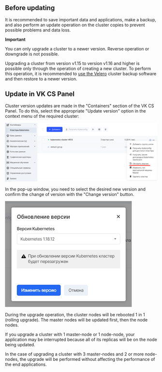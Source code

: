 ## Before updating

It is recommended to save important data and applications, make a backup, and also perform an update operation on the cluster copies to prevent possible problems and data loss.

**Important**

You can only upgrade a cluster to a newer version. Reverse operation or downgrade is not possible.

Upgrading a cluster from version v1.15 to version v1.16 and higher is possible only through the operation of creating a new cluster. To perform this operation, it is recommended to [use the Velero](https://mcs.mail.ru/help/k8s-backups/k8s-import) cluster backup software and then restore to a newer version.

## Update in VK CS Panel

Cluster version updates are made in the "Containers" section of the VK CS Panel. To do this, select the appropriate "Update version" option in the context menu of the required cluster:

![](./assets/1597002577887-1597002577887.png)

In the pop-up window, you need to select the desired new version and confirm the change of version with the "Change version" button.

![](./assets/helpjuice_production-2fuploads-2fupload-2fimage-2f7055-2fdirect-2f1610642706482-1610642706482.png)

During the upgrade operation, the cluster nodes will be rebooted 1 in 1 (rolling upgrade). The master nodes will be updated first, then the node nodes.

If you upgrade a cluster with 1 master-node or 1 node-node, your application may be interrupted because all of its replicas will be on the node being updated.

In the case of upgrading a cluster with 3 master-nodes and 2 or more node-nodes, the upgrade will be performed without affecting the performance of the end applications.
